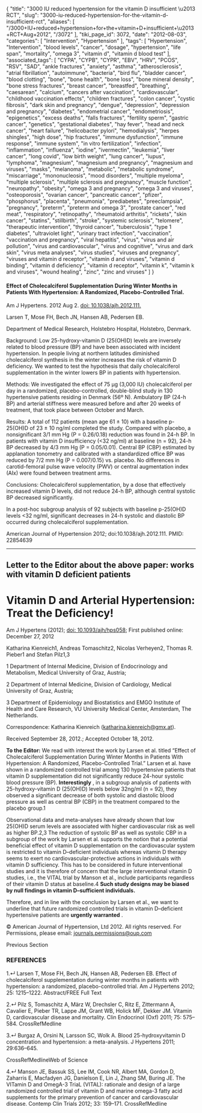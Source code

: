 {
    "title": "3000 IU reduced hypertension for the vitamin D insufficient \u2013 RCT",
    "slug": "3000-iu-reduced-hypertension-for-the-vitamin-d-insufficient-rct",
    "aliases": [
        "/3000+IU+reduced+hypertension+for+the+vitamin+D+insufficient+\u2013+RCT+Aug+2012",
        "/3072"
    ],
    "tiki_page_id": 3072,
    "date": "2012-08-03",
    "categories": [
        "Intervention",
        "Hypertension"
    ],
    "tags": [
        "Hypertension",
        "Intervention",
        "blood levels",
        "cancer",
        "dosage",
        "hypertension",
        "life span",
        "mortality",
        "omega 3",
        "vitamin d",
        "vitamin d blood test"
    ],
    "associated_tags": [
        "CYPA",
        "CYPB",
        "CYPR",
        "EBV",
        "HRV",
        "PCOS",
        "RSV",
        "SAD",
        "ankle fractures",
        "anxiety",
        "asthma",
        "atherosclerosis",
        "atrial fibrillation",
        "autoimmune",
        "bacteria",
        "bird flu",
        "bladder cancer",
        "blood clotting",
        "bone",
        "bone health",
        "bone loss",
        "bone mineral density",
        "bone stress fractures",
        "breast cancer",
        "breastfed",
        "breathing",
        "caesarean",
        "calcium",
        "cancers after vaccination",
        "cardiovascular",
        "childhood vaccination effects",
        "children fractures",
        "colon cancer",
        "cystic fibrosis",
        "dark skin and pregnancy",
        "dengue",
        "depression",
        "depression and pregnancy",
        "diabetes",
        "endometrial cancer",
        "endometriosis",
        "epigenetics",
        "excess deaths",
        "falls fractures",
        "fertility sperm",
        "gastric cancer",
        "genetics",
        "gestational diabetes",
        "hay fever",
        "head and neck cancer",
        "heart failure",
        "helicobacter pylori",
        "hemodialysis",
        "herpes shingles",
        "high dose",
        "hip fractures",
        "immune dysfunction",
        "immune response",
        "immune system",
        "in vitro fertilization",
        "infection",
        "inflammation",
        "influenza",
        "iodine",
        "ivermectin",
        "leukemia",
        "liver cancer",
        "long covid",
        "low birth weight",
        "lung cancer",
        "lupus",
        "lymphoma",
        "magnesium",
        "magnesium and pregnancy",
        "magnesium and viruses",
        "masks",
        "melanoma",
        "metabolic",
        "metabolic syndrome",
        "miscarriage",
        "mononucleosis",
        "mood disorders",
        "multiple myeloma",
        "multiple sclerosis",
        "multiple sclerosis and pregnancy",
        "muscle function",
        "neuropathy",
        "obesity",
        "omega 3 and pregnancy",
        "omega 3 and viruses",
        "osteoporosis",
        "ovarian cancer",
        "pancreatic cancer",
        "pfizer",
        "phosphorus",
        "placenta",
        "pneumonia",
        "prediabetes",
        "preeclampsia",
        "pregnancy",
        "preterm",
        "preterm and omega 3",
        "prostate cancer",
        "red meat",
        "respiratory",
        "retinopathy",
        "rheumatoid arthritis",
        "rickets",
        "skin cancer",
        "statins",
        "stillbirth",
        "stroke",
        "systemic sclerosis",
        "telomere",
        "therapeutic intervention",
        "thyroid cancer",
        "tuberculosis",
        "type 1 diabetes",
        "ultraviolet light",
        "urinary tract infection",
        "vaccination",
        "vaccination and pregnancy",
        "viral hepatitis",
        "virus",
        "virus and air pollution",
        "virus and cardiovascular",
        "virus and cognitive",
        "virus and dark skin",
        "virus meta analyses",
        "virus studies",
        "viruses and pregnancy",
        "viruses and vitamin d receptor",
        "vitamin d and viruses",
        "vitamin d binding",
        "vitamin d deficiency",
        "vitamin d receptor",
        "vitamin k",
        "vitamin k and viruses",
        "wound healing",
        "zinc",
        "zinc and viruses"
    ]
}


#### Effect of Cholecalciferol Supplementation During Winter Months in Patients With Hypertension: A Randomized, Placebo-Controlled Trial.

Am J Hypertens. 2012 Aug 2. [doi: 10.1038/ajh.2012.111.](https://doi.org/10.1038/ajh.2012.111.) 

Larsen T, Mose FH, Bech JN, Hansen AB, Pedersen EB.

Department of Medical Research, Holstebro Hospital, Holstebro, Denmark.

Background: Low 25-hydroxy-vitamin D (25(OH)D) levels are inversely related to blood pressure (BP) and have been associated with incident hypertension. In people living at northern latitudes diminished cholecalciferol synthesis in the winter increases the risk of vitamin D deficiency. We wanted to test the hypothesis that daily cholecalciferol supplementation in the winter lowers BP in patients with hypertension.

Methods: We investigated the effect of 75 µg (3,000 IU) cholecalciferol per day in a randomized, placebo-controlled, double-blind study in 130 hypertensive patients residing in Denmark (56º N). Ambulatory BP (24-h BP) and arterial stiffness were measured before and after 20 weeks of treatment, that took place between October and March.

Results: A total of 112 patients (mean age 61 ± 10) with a baseline p-25(OH)D of 23 ± 10 ng/ml completed the study. Compared with placebo, a nonsignificant 3/1 mm Hg (P = 0.26/0.18) reduction was found in 24-h BP. In patients with vitamin D insufficiency (<32 ng/ml) at baseline (n = 92), 24-h BP decreased by 4/3 mm Hg (P = 0.05/0.01). Central BP (CBP) estimated by applanation tonometry and calibrated with a standardized office BP was reduced by 7/2 mm Hg (P = 0.007/0.15) vs. placebo. No differences in carotid-femoral pulse wave velocity (PWV) or central augmentation index (AIx) were found between treatment arms.

Conclusions: Cholecalciferol supplementation, by a dose that effectively increased vitamin D levels, did not reduce 24-h BP, although central systolic BP decreased significantly. 

In a post-hoc subgroup analysis of 92 subjects with baseline p-25(OH)D levels <32 ng/ml, significant decreases in 24-h systolic and diastolic BP occurred during cholecalciferol supplementation.

American Journal of Hypertension 2012; doi:10.1038/ajh.2012.111. PMID: 22854639

---

## Letter to the Editor about the above paper: works with vitamin D deficient patients

# Vitamin D and Arterial Hypertension: Treat the Deficiency!

Am J Hypertens (2012); [doi: 10.1093/ajh/hps058](https://doi.org/10.1093/ajh/hps058); First published online: December 27, 2012

Katharina Kienreich1, Andreas Tomaschitz2, Nicolas Verheyen2, Thomas R. Pieber1 and Stefan Pilz1,3

1 Department of Internal Medicine, Division of Endocrinology and Metabolism, Medical University of Graz, Austria;

2 Department of Internal Medicine, Division of Cardiology, Medical University of Graz, Austria;

3 Department of Epidemiology and Biostatistics and EMGO Institute of Health and Care Research, VU University Medical Center, Amsterdam, The Netherlands.

Correspondence: Katharina Kienreich (katharina.kienreich@gmx.at).

Received September 28, 2012.; Accepted October 18, 2012.

 **To the Editor:**  We read with interest the work by Larsen et al. titled “Effect of Cholecalciferol Supplementation During Winter Months in Patients With Hypertension: A Randomized, Placebo-Controlled Trial.” Larsen et al. have shown in a randomized controlled trial among 130 hypertensive patients that vitamin D supplementation did not significantly reduce 24-hour systolic blood pressure (BP).  **Interestingly** , in a subgroup analysis of patients with 25-hydroxy-vitamin D (25(OH)D) levels below 32ng/ml (n = 92), they observed a significant decrease of both systolic and diastolic blood pressure as well as central BP (CBP) in the treatment compared to the placebo group.1

Observational data and meta-analyses have already shown that low 25(OH)D serum levels are associated with higher cardiovascular risk as well as higher BP.2,3 The reduction of systolic BP as well as systolic CBP in a subgroup of the work by Larsen et al. supports the notion that a potential beneficial effect of vitamin D supplementation on the cardiovascular system is restricted to vitamin D–deficient individuals whereas vitamin D therapy seems to exert no cardiovascular-protective actions in individuals with vitamin D sufficiency. This has to be considered in future interventional studies and it is therefore of concern that the large interventional vitamin D studies, i.e., the VITAL trial by Manson et al., include participants regardless of their vitamin D status at baseline.4  **Such study designs may be biased by null findings in vitamin D–sufficient individuals.** 

Therefore, and in line with the conclusion by Larsen et al., we want to underline that future randomized controlled trials in vitamin D–deficient hypertensive patients are  **urgently warranted** .

© American Journal of Hypertension, Ltd 2012. All rights reserved. For Permissions, please email: journals.permissions@oup.com

Previous Section

### REFERENCES

1.↵ Larsen T, Mose FH, Bech JN, Hansen AB, Pedersen EB. Effect of cholecalciferol supplementation during winter months in patients with hypertension: a randomized, placebo-controlled trial. Am J Hypertens 2012; 25: 1215–1222. Abstract/FREE Full Text

2.↵ Pilz S, Tomaschitz A, März W, Drechsler C, Ritz E, Zittermann A, Cavalier E, Pieber TR, Lappe JM, Grant WB, Holick MF, Dekker JM. Vitamin D, cardiovascular disease and mortality. Clin Endocrinol (Oxf) 2011; 75: 575–584. CrossRefMedline

3.↵ Burgaz A, Orsini N, Larsson SC, Wolk A. Blood 25-hydroxyvitamin D concentration and hypertension: a meta-analysis. J Hypertens 2011; 29:636–645.

CrossRefMedlineWeb of Science

4.↵ Manson JE, Bassuk SS, Lee IM, Cook NR, Albert MA, Gordon D, Zaharris E, Macfadyen JG, Danielson E, Lin J, Zhang SM, Buring JE. The VITamin D and OmegA-3 TriaL (VITAL): rationale and design of a large randomized controlled trial of vitamin D and marine omega-3 fatty acid supplements for the primary prevention of cancer and cardiovascular disease. Contemp Clin Trials 2012; 33: 159–171. CrossRefMedline